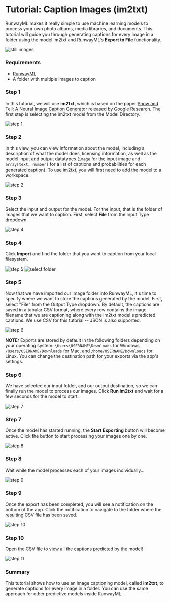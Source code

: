 # Tutorial: Caption Images (im2txt)

RunwayML makes it really simple to use machine learning models to process your own photo albums, media libraries, and documents. This tutorial will guide you through generating captions for every image in a folder using the model im2txt and RunwayML's **Export to File** functionality.

![still images](assets/images/tutorials/tutorial_im2txt/0_dataset.png)

### Requirements
- [RunwayML](https://runwayml.com/)
- A folder with multiple images to caption

### Step 1

In this tutorial, we will use **im2txt**, which is based on the paper [Show and Tell: A Neural Image Caption Generator](https://arxiv.org/pdf/1411.4555.pdf) released by Google Research. The first step is selecting the im2txt model from the Model Directory.

![step 1](assets/images/tutorials/tutorial_im2txt/im2txt01.png)

### Step 2

In this view, you can view information about the model, including a description of what the model does, licensing information, as well as the model input and output datatypes (`image` for the input image and `array[text, number]` for a list of captions and probabilities for each generated caption). To use im2txt, you will first need to add the model to a workspace.

![step 2](assets/images/tutorials/tutorial_im2txt/02_select.png)


### Step 3

Select the input and output for the model. For the input, that is the folder of images that we want to caption. First, select **File** from the Input Type dropdown.

![step 4](assets/images/tutorials/tutorial_im2txt/6_select_file_input.png)

### Step 4

Click **Import** and find the folder that you want to caption from your local filesystem.

![step 5](assets/images/tutorials/tutorial_im2txt/7_click_import.png)
![select folder](assets/images/tutorials/tutorial_im2txt/8_select_folder.png)

### Step 5

Now that we have imported our image folder into RunwayML, it's time to specify where we want to store the captions generated by the model. First, select "File" from the Output Type dropdown. By default, the captions are saved in a tabular CSV format, where every row contains the image filename that we are captioning along with the im2txt model's predicted captions. We use CSV for this tutorial -- JSON is also supported.

![step 6](assets/images/tutorials/tutorial_im2txt/9_select_file_output.png)

<p class="note"><b>NOTE:</b> Exports are stored by default in the following folders depending on your operating system: <code>\Users\USERNAME\Downloads</code> for Windows, <code>/Users/USERNAME/Downloads</code> for Mac, and <code>/home/USERNAME/Downloads</code> for Linux. You can change the destination path for your exports via the app's settings.

</p>

### Step 6

We have selected our input folder, and our output destination, so we can finally run the model to process our images. Click **Run im2txt** and wait for a few seconds for the model to start.

![step 7](assets/images/tutorials/tutorial_im2txt/10_run_model.png)

### Step 7

Once the model has started running, the **Start Exporting** button will become active. Click the button to start processing your images one by one.

![step 8](assets/images/tutorials/tutorial_im2txt/11_start_exporting.png)

### Step 8

Wait while the model processes each of your images individually...

![step 9](assets/images/tutorials/tutorial_im2txt/12_export_in_progress.png)

### Step 9

Once the export has been completed, you will see a notification on the bottom of the app. Click the notification to navigate to the folder where the resulting CSV file has been saved.

![step 10](assets/images/tutorials/tutorial_im2txt/13_export_completed.png)

### Step 10

Open the CSV file to view all the captions predicted by the model!

![step 11](assets/images/tutorials/tutorial_im2txt/14_csv_result.png)

### Summary

This tutorial shows how to use an image captioning model, called **im2txt**, to generate captions for every image in a folder. You can use the same approach for other predictive models inside RunwayML.
